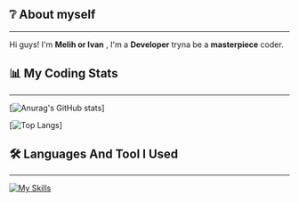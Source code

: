 ## ❔ About myself 
***
Hi guys! I'm **Melih or Ivan** , I'm a **Developer** tryna be a **masterpiece** coder.

## 📊 My Coding Stats 
***
[![Anurag's GitHub stats](https://github-readme-stats.vercel.app/api?username=epsseniyer&show_icons=true&theme=dracula)]
 
[![Top Langs](https://github-readme-stats.vercel.app/api/top-langs/?username=epsseniyer&theme=dracula&layout=compact)]

## 🛠 Languages And Tool I Used
***
[![My Skills](https://skillicons.dev/icons?i=bash,c,cpp,cs,cloudflare,css,html,js,discord,bots,express,gamemakerstudio,java,github,jquery,lua,md,mongodb,mysql,nodejs,pug,py,sass,unreal,vscode,astro,aws,azure,babel,crystal,clojure,cmake,codepen,coffeescript,dart,devto,django,docker,dotnet,eclipse,electron,emacs,fastapi,figma,firebase,flutter,fortran,gatsby,gcp,git,go,gradle,heroku,idea,jest,kotlin,laravel,linux,maven,nestjs,netlify,nginx,nim,perl,php,powershell,pytorch,r,raspberrypi,react,regex,replit,ruby,rust,sqlite,ts,unity,wordpress&perline=13)](https://nolur.com)
